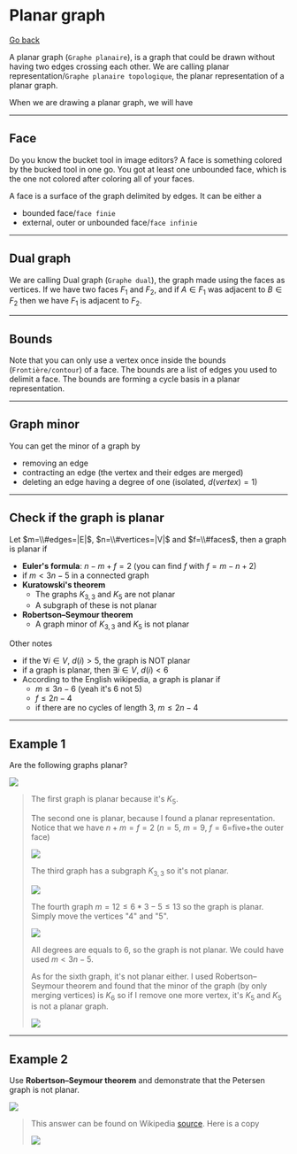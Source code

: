 # Planar graph

[Go back](..#advanced-terminology)

A planar graph (`Graphe planaire`), is a graph that could be drawn without having two edges crossing each other. We are calling planar representation/``Graphe planaire topologique``, the planar representation of a planar graph.

When we are drawing a planar graph, we will have

<hr class="sl">

## Face

Do you know the bucket tool in image editors? A face is something colored by the bucked tool in one go. You got at least one unbounded face, which is the one not colored after coloring all of your faces.

A face is a surface of the graph delimited by edges. It can be either a

* bounded face/``face finie``
* external, outer or unbounded face/``face infinie``

<hr class="sr">

## Dual graph

We are calling Dual graph (`Graphe dual`), the graph made using the faces as vertices. If we have two faces $F_1$ and $F_2,$ and if $A \in F_1$ was adjacent to $B \in F_2$ then we have $F_1$ is adjacent to $F_2$.

<hr class="sl">

## Bounds

Note that you can only use a vertex once inside the bounds (`Frontière/contour`) of a face. The bounds are a list of edges you used to delimit a face. The bounds are forming a cycle basis in a planar representation.

<hr class="sl">

## Graph minor

You can get the minor of a graph by

* removing an edge
* contracting an edge (the vertex and their edges are merged)
* deleting an edge having a degree of one (isolated, $d(vertex) = 1$)

<hr class="sr">

## Check if the graph is planar

Let $m=\\#edges=|E|$, $n=\\#vertices=|V|$ and $f=\\#faces$, then a graph is planar if

* **Euler's formula**: $n-m+f=2$ (you can find $f$ with $f=m-n+2$)
* if $m < 3n - 5$ in a connected graph
* **Kuratowski's theorem**
  * The graphs $K_{3,3}$ and $K_5$ are not planar
  * A subgraph of these is not planar
* **Robertson–Seymour theorem**
  * A graph minor of $K_{3,3}$ and $K_5$ is not planar

Other notes

* if the $\forall{i \in V},\ d(i) \gt 5$, the graph is NOT planar
* if a graph is planar, then $\exists{i \in V},\ d(i) \lt 6$
* According to the English wikipedia, a graph is planar if
  * $m \le 3n - 6$ (yeah it's 6 not 5)
  * $f \le 2n - 4$
  * if there are no cycles of length 3, $m \le 2n-4$

<hr class="sl">

## Example 1

Are the following graphs planar?

![](images/planar/planar1.png)

<blockquote class="spoiler">

The first graph is planar because it's $K_5$.

The second one is planar, because I found a planar representation. Notice that we have $n + m = f = 2$ ($n=5$, $m=9$, $f=6$=five+the outer face)

![](images/planar/planar1-2.png)

The third graph has a subgraph $K_{3,3}$ so it's not planar.

![](images/planar/planar1-3.png)

The fourth graph $m=12 \le 6 * 3 - 5 \le 13$ so the graph is planar. Simply move the vertices "4" and "5".

![](images/planar/planar1-4.png)

All degrees are equals to $6$, so the graph is not planar. We could have used $m < 3n - 5$.

As for the sixth graph, it's not planar either. I used Robertson–Seymour theorem and found that the minor of the graph (by only merging vertices) is $K_6$ so if I remove one more vertex, it's $K_5$ and $K_5$ is not a planar graph.

![](images/planar/planar1-5.png)
</blockquote>

<hr class="sr">

## Example 2

Use **Robertson–Seymour theorem** and demonstrate that the Petersen graph is not planar.

![](images/planar/planar2.png)


<blockquote class="spoiler">

This answer can be found on Wikipedia [source](https://en.wikipedia.org/wiki/Planar_graph). Here is a copy

![](images/planar/planar2-1.gif)

</blockquote>